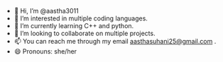 - 👋 Hi, I’m @aastha3011
- 👀 I’m interested in multiple coding languages.
- 🌱 I’m currently learning C++ and python.
- 💞️ I’m looking to collaborate on multiple projects.
- 📫 You can reach me through my email aasthasuhani25@gmail.com .
- 😄 Pronouns: she/her

<!---
aastha3011/aastha3011 is a ✨ special ✨ repository because its `README.md` (this file) appears on your GitHub profile.
You can click the Preview link to take a look at your changes.
--->
